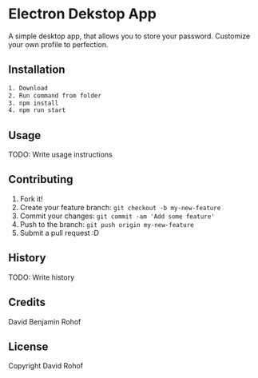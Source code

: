 # Electron Dekstop App

A simple desktop app, that allows you to store your password. Customize your own profile to perfection.

## Installation

```bash
1. Download
2. Run command from folder
3. npm install
4. npm run start
```

## Usage

TODO: Write usage instructions

## Contributing

1. Fork it!
2. Create your feature branch: `git checkout -b my-new-feature`
3. Commit your changes: `git commit -am 'Add some feature'`
4. Push to the branch: `git push origin my-new-feature`
5. Submit a pull request :D

## History

TODO: Write history

## Credits

David Benjamin Rohof

## License

Copyright David Rohof
